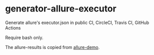 # generator-allure-executor
Generate allure's executor.json in public CI, CircleCI, Travis CI, GitHub Actions

Require bash only.

The allure-results is copied from [allure-demo](https://github.com/allure-framework/allure-demo).

